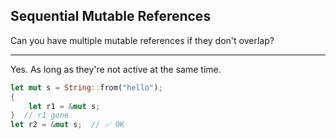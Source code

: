## Sequential Mutable References

Can you have multiple mutable references if they don't overlap?

---

Yes. As long as they're not active at the same time.

```rust
let mut s = String::from("hello");
{
    let r1 = &mut s;
}  // r1 gone
let r2 = &mut s;  // ✅ OK
```

